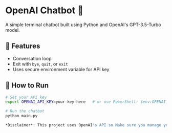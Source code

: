 # OpenAI Chatbot 💬

A simple terminal chatbot built using Python and OpenAI's GPT-3.5-Turbo model.

## 🔧 Features
- Conversation loop
- Exit with `bye`, `quit`, or `exit`
- Uses secure environment variable for API key

## 🚀 How to Run

```bash
# Set your API key
export OPENAI_API_KEY=your-key-here   # or use PowerShell: $env:OPENAI_API_KEY="..."

# Run the chatbot
python main.py

*Disclaimer*: This project uses OpenAI's API so Make sure you manage your billing & quota before you run this!


